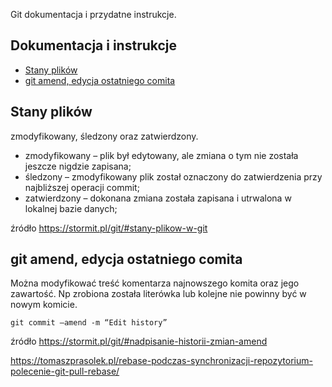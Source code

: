 Git dokumentacja i przydatne instrukcje.

## Dokumentacja i instrukcje

- [Stany plików](#nr1)
- [git amend, edycja ostatniego comita](#nr2)

## Stany plików

zmodyfikowany, śledzony oraz zatwierdzony.

- zmodyfikowany – plik był edytowany, ale zmiana o tym nie została jeszcze nigdzie zapisana;
- śledzony – zmodyfikowany plik został oznaczony do zatwierdzenia przy najbliższej operacji commit;
- zatwierdzony – dokonana zmiana została zapisana i utrwalona w lokalnej bazie danych;

źródło https://stormit.pl/git/#stany-plikow-w-git

## git amend, edycja ostatniego comita

Można modyfikować treść komentarza najnowszego komita oraz jego zawartość.
Np zrobiona została literówka lub kolejne nie powinny być w nowym komicie.

    git commit –amend -m “Edit history”

źródło https://stormit.pl/git/#nadpisanie-historii-zmian-amend



https://tomaszprasolek.pl/rebase-podczas-synchronizacji-repozytorium-polecenie-git-pull-rebase/